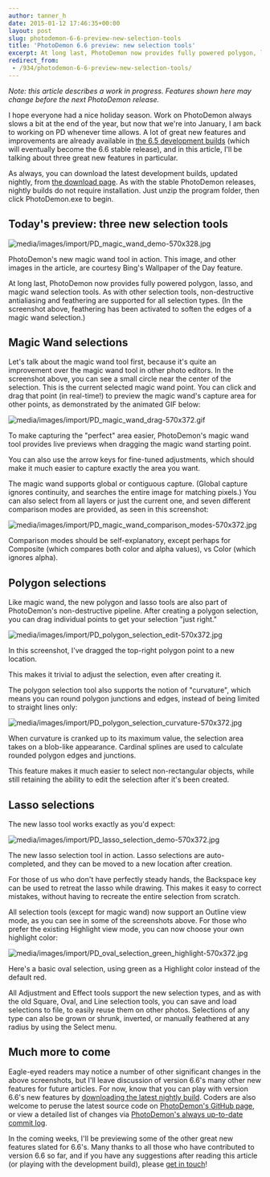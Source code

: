 ```yaml
---
author: tanner_h
date: 2015-01-12 17:46:35+00:00
layout: post
slug: photodemon-6-6-preview-new-selection-tools
title: 'PhotoDemon 6.6 preview: new selection tools'
excerpt: At long last, PhotoDemon now provides fully powered polygon, lasso, and magic wand selection tools.  As with other selection tools, non-destructive antialiasing and feathering are supported for all selection types.
redirect_from:
 - /934/photodemon-6-6-preview-new-selection-tools/
---
```


_Note: this article describes a work in progress. Features shown here may change before the next PhotoDemon release._

I hope everyone had a nice holiday season.  Work on PhotoDemon always slows a bit at the end of the year, but now that we're into January, I am back to working on PD whenever time allows.  A lot of great new features and improvements are already available in [the 6.5 development builds](download/) (which will eventually become the 6.6 stable release), and in this article, I'll be talking about three great new features in particular.

As always, you can download the latest development builds, updated nightly, from [the download page](download/).  As with the stable PhotoDemon releases, nightly builds do not require installation.  Just unzip the program folder, then click PhotoDemon.exe to begin.  

## Today's preview: three new selection tools

![media/images/import/PD_magic_wand_demo-570x328.jpg](media/images/import/PD_magic_wand_demo.jpg)  

PhotoDemon's new magic wand tool in action.  This image, and other images in the article, are courtesy Bing's Wallpaper of the Day feature. 

At long last, PhotoDemon now provides fully powered polygon, lasso, and magic wand selection tools.  As with other selection tools, non-destructive antialiasing and feathering are supported for all selection types.  (In the screenshot above, feathering has been activated to soften the edges of a magic wand selection.)

## Magic Wand selections

Let's talk about the magic wand tool first, because it's quite an improvement over the magic wand tool in other photo editors.  In the screenshot above, you can see a small circle near the center of the selection.  This is the current selected magic wand point.  You can click and drag that point (in real-time!) to preview the magic wand's capture area for other points, as demonstrated by the animated GIF below:

![media/images/import/PD_magic_wand_drag-570x372.gif](media/images/import/PD_magic_wand_drag.gif)  

To make capturing the "perfect" area easier, PhotoDemon's magic wand tool provides live previews when dragging the magic wand starting point.

You can also use the arrow keys for fine-tuned adjustments, which should make it much easier to capture exactly the area you want.

The magic wand supports global or contiguous capture.  (Global capture ignores continuity, and searches the entire image for matching pixels.)  You can also select from all layers or just the current one, and seven different comparison modes are provided, as seen in this screenshot:

![media/images/import/PD_magic_wand_comparison_modes-570x372.jpg](media/images/import/PD_magic_wand_comparison_modes.jpg) 

Comparison modes should be self-explanatory, except perhaps for Composite (which compares both color and alpha values), vs Color (which ignores alpha).

## Polygon selections

Like magic wand, the new polygon and lasso tools are also part of PhotoDemon's non-destructive pipeline.  After creating a polygon selection, you can drag individual points to get your selection "just right."

![media/images/import/PD_polygon_selection_edit-570x372.jpg](media/images/import/PD_polygon_selection_edit.jpg) 

In this screenshot, I've dragged the top-right polygon point to a new location.

This makes it trivial to adjust the selection, even after creating it.  

The polygon selection tool also supports the notion of "curvature", which means you can round polygon junctions and edges, instead of being limited to straight lines only:

![media/images/import/PD_polygon_selection_curvature-570x372.jpg](media/images/import/PD_polygon_selection_curvature.jpg) 

When curvature is cranked up to its maximum value, the selection area takes on a blob-like appearance.  Cardinal splines are used to calculate rounded polygon edges and junctions.

This feature makes it much easier to select non-rectangular objects, while still retaining the ability to edit the selection after it's been created.

## Lasso selections

The new lasso tool works exactly as you'd expect:

![media/images/import/PD_lasso_selection_demo-570x372.jpg](media/images/import/PD_lasso_selection_demo.jpg) 

The new lasso selection tool in action.  Lasso selections are auto-completed, and they can be moved to a new location after creation.

For those of us who don't have perfectly steady hands, the Backspace key can be used to retreat the lasso while drawing.  This makes it easy to correct mistakes, without having to recreate the entire selection from scratch.

All selection tools (except for magic wand) now support an Outline view mode, as you can see in some of the screenshots above.  For those who prefer the existing Highlight view mode, you can now choose your own highlight color:

![media/images/import/PD_oval_selection_green_highlight-570x372.jpg](media/images/import/PD_oval_selection_green_highlight.jpg)  

Here's a basic oval selection, using green as a Highlight color instead of the default red.

All Adjustment and Effect tools support the new selection types, and as with the old Square, Oval, and Line selection tools, you can save and load selections to file, to easily reuse them on other photos.  Selections of any type can also be grown or shrunk, inverted, or manually feathered at any radius by using the Select menu.

## Much more to come

Eagle-eyed readers may notice a number of other significant changes in the above screenshots, but I'll leave discussion of version 6.6's many other new features for future articles.  For now, know that you can play with version 6.6's new features by [downloading the latest nightly build](download/).  Coders are also welcome to peruse the latest source code on [PhotoDemon's GitHub page](https://github.com/tannerhelland/PhotoDemon), or view a detailed list of changes via [PhotoDemon's always up-to-date commit log](https://github.com/tannerhelland/PhotoDemon/commits/master).

In the coming weeks, I'll be previewing some of the other great new features slated for 6.6's.  Many thanks to all those who have contributed to version 6.6 so far, and if you have any suggestions after reading this article (or playing with the development build), please [get in touch](about/contact/)!
